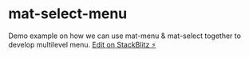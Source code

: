 # mat-select-menu
Demo example on how we can use mat-menu & mat-select together to develop multilevel menu. 
[Edit on StackBlitz ⚡️](https://stackblitz.com/edit/mat-select-menu)
